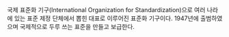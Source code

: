 국제 표준화 기구(International Organization for Standardization)으로 여러 나라에 있는 표준 제정 단체에서 뽑힌 대표로 이루어진 표준화 기구이다. 1947년에 출범하였으며 국제적으로 두루 쓰는 표준을 만들고 보급한다.